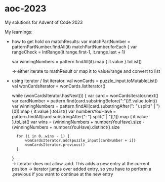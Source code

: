 # aoc-2023
My solutions for Advent of Code 2023

My learnings:

- how to get hold on matchResults:
  var matchPartNumber = patternPartNumber.findAll(it)
	matchPartNumber.forEach {
	  var rangeCheck = IntRange(it.range.first-1, it.range.last + 1)

  var winningNumbers = pattern.findAll(it).map { it.value }.toList()

  -> either iterate to mathResult or map it to value/range and convert to list

- using iterator / list iterator.
  val wonCards = puzzle_input.toMutableList()
	val wonCardsIterator = wonCards.listIterator()

	while (wonCardsIterator.hasNext()) {
		var card = wonCardsIterator.next()
		var cardNumber = pattern.find(card.substringBefore(":"))!!.value.toInt()
		var winningNumbers = pattern.findAll(card.substringAfter(": ").split(" | ")[0]).map { it.value }.toList()
		var numbersYouHave = pattern.findAll(card.substringAfter(": ").split(" | ")[1]).map { it.value }.toList()
		var wins = (winningNumbers + numbersYouHave).size - (winningNumbers + numbersYouHave).distinct().size

		for (i in 0..wins - 1) {
			wonCardsIterator.add(puzzle_input[cardNumber + i])
			wonCardsIterator.previous()
		}
	}  
	-> iterator does not allow .add. This adds a new entry at the current positon
  	-> iterator jumps over added entry, so you have to perform a .previous if you want to continue at the new entry
